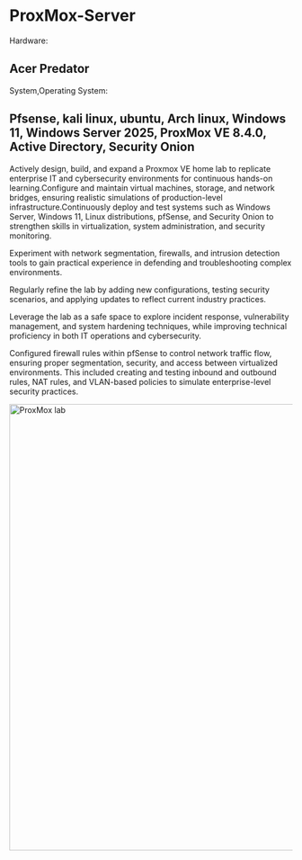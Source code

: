# ProxMox-Server

 Hardware:

 Acer Predator 
--------------------------------------------------------------------------------------------------------------------------------------------------------------------------------------------------------------------

System,Operating System:

 Pfsense, kali linux, ubuntu, Arch linux, Windows 11, Windows Server 2025, ProxMox VE 8.4.0, Active Directory, Security Onion
--------------------------------------------------------------------------------------------------------------------------------------------------------------------------------------------------------------------

  Actively design, build, and expand a Proxmox VE home lab to replicate enterprise IT and cybersecurity environments for continuous hands-on learning.Configure and maintain virtual machines, storage, and network bridges, ensuring realistic simulations of production-level infrastructure.Continuously deploy and test systems such as Windows Server, Windows 11, Linux distributions, pfSense, and Security Onion to strengthen skills in virtualization, system administration, and security monitoring.

Experiment with network segmentation, firewalls, and intrusion detection tools to gain practical experience in defending and troubleshooting complex environments.

Regularly refine the lab by adding new configurations, testing security scenarios, and applying updates to reflect current industry practices.

Leverage the lab as a safe space to explore incident response, vulnerability management, and system hardening techniques, while improving technical proficiency in both IT operations and cybersecurity. 

 Configured firewall rules within pfSense to control network traffic flow, ensuring proper segmentation, security, and access between virtualized environments. This included creating and testing inbound and outbound rules, NAT rules, and VLAN-based policies to simulate enterprise-level security practices.

<img width="1684" height="794" alt="ProxMox lab" src="https://github.com/user-attachments/assets/8b0434c6-2975-406b-9bfc-cd36c28091b4" />
